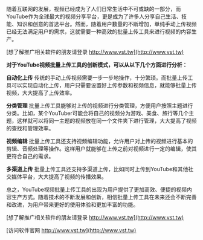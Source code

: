 随着互联网的发展，视频已经成为了人们日常生活中不可或缺的一部分，而YouTube作为全球最大的视频分享平台，更是成为了许多人分享自己生活、技能、知识和创意的首选平台。然而，随着用户数量的不断增加，单纯手动上传视频已经无法满足用户的需求，这就需要一种高效的批量上传工具来进行视频的内容生产。

[想了解推广相关软件的朋友请登录 http://www.vst.tw](http://www.vst.tw)

**对于YouTube视频批量上传工具的创新模式，可以从以下几个方面进行分析：**

**自动化上传**
传统的手动上传视频需要一步一步地操作，十分繁琐。而批量上传工具可以实现自动化上传，用户只需要设置好上传参数和视频信息，就能够批量上传视频，大大提高了上传效率。

**分类管理**
批量上传工具能够对上传的视频进行分类管理，方便用户按照主题进行分类。比如，某个YouTuber可能会将自己的视频分为游戏、美食、旅行等几个主题，这样就可以将同一主题的视频放在同一个文件夹下进行管理，大大提高了视频的查找和管理效率。

**视频编辑**
批量上传工具还支持视频编辑功能，允许用户对上传的视频进行基本的剪辑、音频处理等操作。这样用户就能够在上传之前对视频进行一定的编辑，使其更符合自己的需求。

**多渠道上传**
批量上传工具还支持多渠道上传，比如同时上传到YouTube和其他社交媒体平台，大大提高了视频的传播效果。

总之，YouTube视频批量上传工具的出现为用户提供了更加高效、便捷的视频内容生产方式。随着技术的不断发展和创新，相信批量上传工具在未来还会不断完善和改进，为用户带来更好的使用体验和更加丰富的功能。

[想了解推广相关软件的朋友请登录 http://www.vst.tw](http://www.vst.tw)


[访问软件官网 http://www.vst.tw](http://www.vst.tw)
